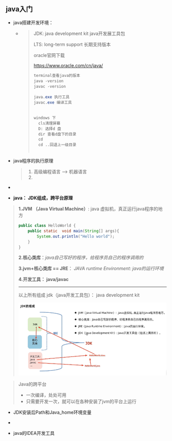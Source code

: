 ## java入门

- java搭建开发环境：

  - > JDK: java development kit java开发展工具包 
    >
    > LTS: long-term support 长期支持版本
    >
    > oracle官网下载
    >
    > https://www.oracle.com/cn/java/
    >
    > ```java
    > terminal查看java的版本
    > java -version
    > javac -version
    > 
    > java.exe 执行工具
    > javac.exe 编译工具
    >   
    > ```
    >
    > ```java
    > windows 下
    >   cls清理屏幕
    >   D: 选择d 盘
    >   dir 查看d盘下的目录 
    >   cd 
    >   cd ..回退上一级目录
    >   
    > ```
    >
    > 

- java程序的执行原理

  > 1. 高级编程语言 --> 机器语言
  > 2. 

- 

- **java： JDK组成，跨平台原理**

> **1.JVM （Java Virtual Machine）**: java 虚拟机，真正运行java程序的地方
>
> ```java
> public class HelloWorld {
>     public static  void main(String[] args){
>         System.out.println("Hello world");
>     }
> }
> ```
>
> **2.核心类库**：*java自己写好的程序，给程序员自己的程序调用的*
>
> **3.jvm+核心类库 == JRE**：  *JAVA runtime Environment: java的运行环境*
>
> **4.开发工具： java/javac** 
>
> ----
>
> 以上所有组成 jdk（java开发工具包）： java development kit
>
> ![](../imgs/0-jdk组成.png)

> Java的跨平台
>
> - 一次编译，处处可用
> - 只需要开发一次，就可以在各种安装了jvm的平台上运行

- JDK安装后Path和Java_home环境变量
- 

- java的IDEA开发工具